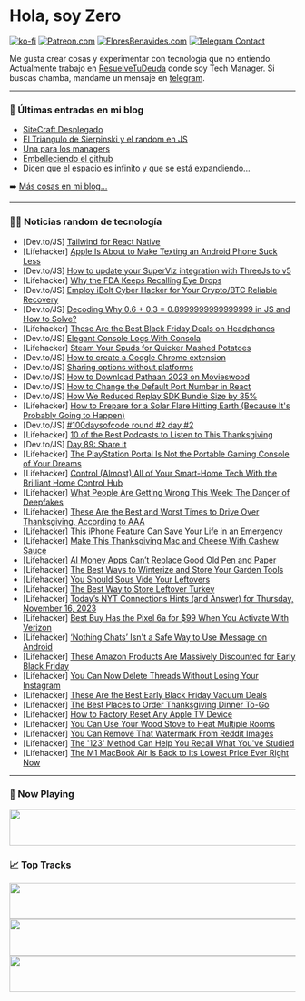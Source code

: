 # Hola, soy Zero

[![ko-fi](https://ko-fi.com/img/githubbutton_sm.svg)](https://ko-fi.com/J3J4N0LUK)
[![Patreon.com](https://img.shields.io/endpoint.svg?url=https%3A%2F%2Fshieldsio-patreon.vercel.app%2Fapi%3Fusername%3Dzerodragon%26type%3Dpatrons&style=for-the-badge)](https://patreon.com/zerodragon)
[![FloresBenavides.com](https://img.shields.io/website?down_message=oops&label=MiBlog&style=for-the-badge&up_message=online&url=https%3A%2F%2Ffloresbenavides.com)](https://floresbenavides.com)
[![Telegram Contact](https://img.shields.io/badge/escr%C3%ADbeme-ZeroDragon-%2326A5E4?style=for-the-badge&logo=telegram)](https://t.me/zerodragon)

Me gusta crear cosas y experimentar con tecnología que no entiendo.
Actualmente trabajo en [ResuelveTuDeuda](http://github.com/resuelve) donde soy Tech Manager.
Si buscas chamba, mandame un mensaje en [telegram](https://t.me/zerodragon).

---

### 📕 Últimas entradas en mi blog
<!-- BLOG-POST-LIST:START -->
- [SiteCraft Desplegado](https://floresbenavides.com/sitecraft-desplegado/)
- [El Triángulo de Sierpinski y el random en JS](https://floresbenavides.com/el-triangulo-de-sierpinski-y-el-random-en-js/)
- [Una para los managers](https://floresbenavides.com/una-para-los-managers/)
- [Embelleciendo el github](https://floresbenavides.com/embelleciendo-el-github/)
- [Dicen que el espacio es infinito y que se está expandiendo…](https://floresbenavides.com/dicen-que-el-espacio-es-infinito-y-que-se-esta-expandiendo/)
<!-- BLOG-POST-LIST:END -->

➡️ [Más cosas en mi blog...](https://floresbenavides.com)

---

### 👨‍💻 Noticias random de tecnología
<!-- TECH-POSTS:START -->
- [Dev.to/JS] [Tailwind for React Native](https://dev.to/s-fabian/tailwind-for-react-native-2pmf)
- [Lifehacker] [Apple Is About to Make Texting an Android Phone Suck Less](https://lifehacker.com/tech/apple-finally-adopts-rsc-messaging)
- [Dev.to/JS] [How to update your SuperViz integration with ThreeJs to v5](https://dev.to/superviz/how-to-update-your-superviz-integration-with-threejs-to-v5-40lk)
- [Lifehacker] [Why the FDA Keeps Recalling Eye Drops](https://lifehacker.com/why-the-fda-keeps-recalling-eye-drops-1850977755)
- [Dev.to/JS] [Employ iBolt Cyber Hacker for Your Crypto/BTC Reliable Recovery](https://dev.to/georgelhem/employ-ibolt-cyber-hacker-for-your-cryptobtc-reliable-recovery-35aa)
- [Dev.to/JS] [Decoding Why 0.6 + 0.3 = 0.8999999999999999 in JS and How to Solve?](https://dev.to/jeevaramanathan/decoding-why-06-03-08999999999999999-in-js-and-how-to-solve-640)
- [Lifehacker] [These Are the Best Black Friday Deals on Headphones](https://lifehacker.com/tech/best-black-friday-headphone-deals)
- [Dev.to/JS] [Elegant Console Logs With Consola](https://dev.to/murtuzaalisurti/elegant-console-logs-with-consola-4819)
- [Lifehacker] [Steam Your Spuds for Quicker Mashed Potatoes](https://lifehacker.com/food-drink/steam-mashed-potatoes)
- [Dev.to/JS] [How to create a Google Chrome extension](https://dev.to/kwnaidoo/how-to-create-a-google-chrome-extension-5b9f)
- [Dev.to/JS] [Sharing options without platforms](https://dev.to/ovidem/sharing-options-without-platforms-cha)
- [Dev.to/JS] [How to Download Pathaan 2023 on Movieswood](https://dev.to/movieswood/how-to-download-pathaan-2023-on-movieswood-1jee)
- [Dev.to/JS] [How to Change the Default Port Number in React](https://dev.to/jayanthbabu123/how-to-change-the-default-port-number-in-react-28cn)
- [Dev.to/JS] [How We Reduced Replay SDK Bundle Size by 35%](https://dev.to/sentry/how-we-reduced-replay-sdk-bundle-size-by-35-2g0f)
- [Lifehacker] [How to Prepare for a Solar Flare Hitting Earth &lpar;Because It&#39;s Probably Going to Happen&rpar;](https://lifehacker.com/how-to-prepare-for-a-solar-flare-hitting-earth-because-1848076402)
- [Dev.to/JS] [#100daysofcode round #2 day #2](https://dev.to/momandalex022/100daysofcode-round-2-day-2-3fhc)
- [Lifehacker] [10 of the Best Podcasts to Listen to This Thanksgiving](https://lifehacker.com/entertainment/best-thanksgiving-podcasts)
- [Dev.to/JS] [Day 89: Share it](https://dev.to/dhrn/day-89-share-405o)
- [Lifehacker] [The PlayStation Portal Is Not the Portable Gaming Console of Your Dreams](https://lifehacker.com/playstation-portal-is-not-the-portable-gaming-console-o-1850769327)
- [Lifehacker] [Control &lpar;Almost&rpar; All of Your Smart-Home Tech With the Brilliant Home Control Hub](https://lifehacker.com/tech/brilliant-home-control-hub-review)
- [Lifehacker] [What People Are Getting Wrong This Week: The Danger of Deepfakes](https://lifehacker.com/entertainment/are-deepfakes-dangerous)
- [Lifehacker] [These Are the Best and Worst Times to Drive Over Thanksgiving, According to AAA](https://lifehacker.com/travel/best-thanksgiving-travel-times)
- [Lifehacker] [This iPhone Feature Can Save Your Life in an Emergency](https://lifehacker.com/this-new-iphone-14-feature-might-save-your-life-in-an-e-1849514060)
- [Lifehacker] [Make This Thanksgiving Mac and Cheese With Cashew Sauce](https://lifehacker.com/food-drink/vegan-cashew-mac-and-cheese)
- [Lifehacker] [AI Money Apps Can’t Replace Good Old Pen and Paper](https://lifehacker.com/money/personal-budget-pen-and-paper)
- [Lifehacker] [The Best Ways to Winterize and Store Your Garden Tools](https://lifehacker.com/home/winterize-garden-tools)
- [Lifehacker] [You Should Sous Vide Your Leftovers](https://lifehacker.com/food-drink/reheat-leftovers-in-sous-vide-immersion-circulator)
- [Lifehacker] [The Best Way to Store Leftover Turkey](https://lifehacker.com/food-drink/how-to-store-leftover-thanksgiving-turkey)
- [Lifehacker] [Today’s NYT Connections Hints &lpar;and Answer&rpar; for Thursday, November 16, 2023](https://lifehacker.com/preview-today-s-nyt-connections-hints-and-answer-for-thursday-1851013077)
- [Lifehacker] [Best Buy Has the Pixel 6a for $99 When You Activate With Verizon](https://lifehacker.com/tech/best-buy-pixel-6a-deal)
- [Lifehacker] [‘Nothing Chats’ Isn&#39;t a Safe Way to Use iMessage on Android](https://lifehacker.com/tech/nothing-phones-imessage)
- [Lifehacker] [These Amazon Products Are Massively Discounted for Early Black Friday](https://lifehacker.com/the-best-early-black-friday-deals-on-amazon-products-1850991111)
- [Lifehacker] [You Can Now Delete Threads Without Losing Your Instagram](https://lifehacker.com/how-to-delete-threads-without-losing-your-instagram-1850615571)
- [Lifehacker] [These Are the Best Early Black Friday Vacuum Deals](https://lifehacker.com/home/best-early-black-friday-vacuum-deals)
- [Lifehacker] [The Best Places to Order Thanksgiving Dinner To-Go](https://lifehacker.com/food-drink/thanksgiving-dinners-to-go)
- [Lifehacker] [How to Factory Reset Any Apple TV Device](https://lifehacker.com/tech/how-to-factory-reset-apple-tv-4k)
- [Lifehacker] [You Can Use Your Wood Stove to Heat Multiple Rooms](https://lifehacker.com/home/heat-home-wood-stove)
- [Lifehacker] [You Can Remove That Watermark From Reddit Images](https://lifehacker.com/tech/remove-reddit-watermark-images)
- [Lifehacker] [The &#39;123&#39; Method Can Help You Recall What You&#39;ve Studied](https://lifehacker.com/family/123-study-method)
- [Lifehacker] [The M1 MacBook Air Is Back to Its Lowest Price Ever Right Now](https://lifehacker.com/early-prime-day-deal-m1-macbook-air-1850912042)<!-- TECH-POSTS:END -->

---

### 🎵 Now Playing
<a href="https://spotify-now-playing-dun.vercel.app/now-playing?open"><img src="https://spotify-now-playing-dun.vercel.app/now-playing" width="540" height="64"></a>

### 📈 Top Tracks
<a href="https://spotify-now-playing-dun.vercel.app/top-tracks?i=1&open"><img src="https://spotify-now-playing-dun.vercel.app/top-tracks?i=1" width="540" height="64"></a>
<a href="https://spotify-now-playing-dun.vercel.app/top-tracks?i=2&open"><img src="https://spotify-now-playing-dun.vercel.app/top-tracks?i=2" width="540" height="64"></a>
<a href="https://spotify-now-playing-dun.vercel.app/top-tracks?i=3&open"><img src="https://spotify-now-playing-dun.vercel.app/top-tracks?i=3" width="540" height="64"></a>
